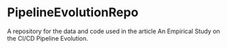 # PipelineEvolutionRepo
A repository for the data and code used in the article An Empirical Study on the CI/CD Pipeline Evolution.
